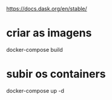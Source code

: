 https://docs.dask.org/en/stable/




# criar as imagens
docker-compose build
# subir os containers
docker-compose up -d
